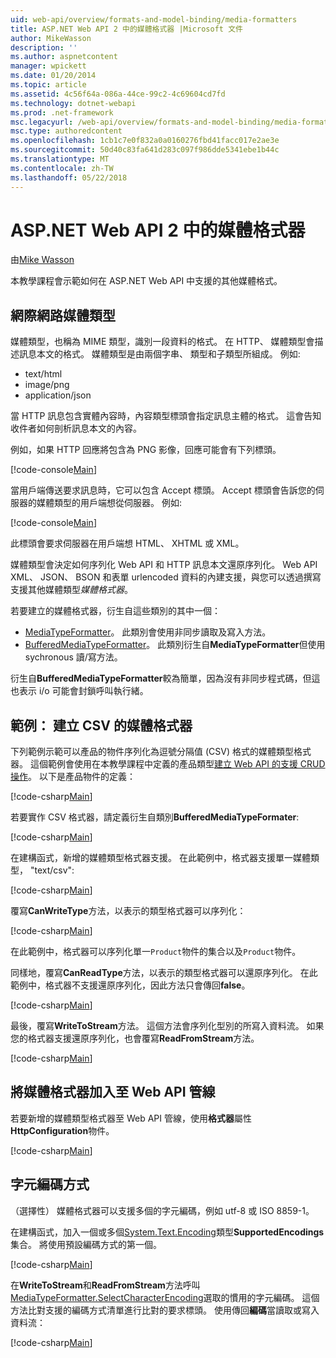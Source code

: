 ```yaml
---
uid: web-api/overview/formats-and-model-binding/media-formatters
title: ASP.NET Web API 2 中的媒體格式器 |Microsoft 文件
author: MikeWasson
description: ''
ms.author: aspnetcontent
manager: wpickett
ms.date: 01/20/2014
ms.topic: article
ms.assetid: 4c56f64a-086a-44ce-99c2-4c69604cd7fd
ms.technology: dotnet-webapi
ms.prod: .net-framework
msc.legacyurl: /web-api/overview/formats-and-model-binding/media-formatters
msc.type: authoredcontent
ms.openlocfilehash: 1cb1c7e0f832a0a0160276fbd41facc017e2ae3e
ms.sourcegitcommit: 50d40c83fa641d283c097f986dde5341ebe1b44c
ms.translationtype: MT
ms.contentlocale: zh-TW
ms.lasthandoff: 05/22/2018
---
```

<a name="media-formatters-in-aspnet-web-api-2"></a>ASP.NET Web API 2 中的媒體格式器
====================
由[Mike Wasson](https://github.com/MikeWasson)

本教學課程會示範如何在 ASP.NET Web API 中支援的其他媒體格式。

## <a name="internet-media-types"></a>網際網路媒體類型

媒體類型，也稱為 MIME 類型，識別一段資料的格式。 在 HTTP、 媒體類型會描述訊息本文的格式。 媒體類型是由兩個字串、 類型和子類型所組成。 例如: 

- text/html
- image/png
- application/json

當 HTTP 訊息包含實體內容時，內容類型標頭會指定訊息主體的格式。 這會告知收件者如何剖析訊息本文的內容。

例如，如果 HTTP 回應將包含為 PNG 影像，回應可能會有下列標頭。

[!code-console[Main](media-formatters/samples/sample1.cmd)]

當用戶端傳送要求訊息時，它可以包含 Accept 標頭。 Accept 標頭會告訴您的伺服器的媒體類型的用戶端想從伺服器。 例如: 

[!code-console[Main](media-formatters/samples/sample2.cmd)]

此標頭會要求伺服器在用戶端想 HTML、 XHTML 或 XML。

媒體類型會決定如何序列化 Web API 和 HTTP 訊息本文還原序列化。 Web API XML、 JSON、 BSON 和表單 urlencoded 資料的內建支援，與您可以透過撰寫支援其他媒體類型*媒體格式器*。

若要建立的媒體格式器，衍生自這些類別的其中一個：

- [MediaTypeFormatter](https://msdn.microsoft.com/library/system.net.http.formatting.mediatypeformatter.aspx)。 此類別會使用非同步讀取及寫入方法。
- [BufferedMediaTypeFormatter](https://msdn.microsoft.com/library/system.net.http.formatting.bufferedmediatypeformatter.aspx)。 此類別衍生自**MediaTypeFormatter**但使用 sychronous 讀/寫方法。

衍生自**BufferedMediaTypeFormatter**較為簡單，因為沒有非同步程式碼，但這也表示 i/o 可能會封鎖呼叫執行緒。

## <a name="example-creating-a-csv-media-formatter"></a>範例： 建立 CSV 的媒體格式器

下列範例示範可以產品的物件序列化為逗號分隔值 (CSV) 格式的媒體類型格式器。 這個範例會使用在本教學課程中定義的產品類型[建立 Web API 的支援 CRUD 操作](../older-versions/creating-a-web-api-that-supports-crud-operations.md)。 以下是產品物件的定義：

[!code-csharp[Main](media-formatters/samples/sample3.cs)]

若要實作 CSV 格式器，請定義衍生自類別**BufferedMediaTypeFormater**:

[!code-csharp[Main](media-formatters/samples/sample4.cs)]

在建構函式，新增的媒體類型格式器支援。 在此範例中，格式器支援單一媒體類型， &quot;text/csv&quot;:

[!code-csharp[Main](media-formatters/samples/sample5.cs)]

覆寫**CanWriteType**方法，以表示的類型格式器可以序列化：

[!code-csharp[Main](media-formatters/samples/sample6.cs)]

在此範例中，格式器可以序列化單一`Product`物件的集合以及`Product`物件。

同樣地，覆寫**CanReadType**方法，以表示的類型格式器可以還原序列化。 在此範例中，格式器不支援還原序列化，因此方法只會傳回**false**。

[!code-csharp[Main](media-formatters/samples/sample7.cs)]

最後，覆寫**WriteToStream**方法。 這個方法會序列化型別的所寫入資料流。 如果您的格式器支援還原序列化，也會覆寫**ReadFromStream**方法。

[!code-csharp[Main](media-formatters/samples/sample8.cs)]

## <a name="adding-a-media-formatter-to-the-web-api-pipeline"></a>將媒體格式器加入至 Web API 管線

若要新增的媒體類型格式器至 Web API 管線，使用**格式器**屬性**HttpConfiguration**物件。

[!code-csharp[Main](media-formatters/samples/sample9.cs)]

## <a name="character-encodings"></a>字元編碼方式

（選擇性） 媒體格式器可以支援多個的字元編碼，例如 utf-8 或 ISO 8859-1。

在建構函式，加入一個或多個[System.Text.Encoding](https://msdn.microsoft.com/library/system.text.encoding.aspx)類型**SupportedEncodings**集合。 將使用預設編碼方式的第一個。

[!code-csharp[Main](media-formatters/samples/sample10.cs?highlight=6-7)]

在**WriteToStream**和**ReadFromStream**方法呼叫[MediaTypeFormatter.SelectCharacterEncoding](https://msdn.microsoft.com/library/hh969054.aspx)選取的慣用的字元編碼。 這個方法比對支援的編碼方式清單進行比對的要求標頭。 使用傳回**編碼**當讀取或寫入資料流：

[!code-csharp[Main](media-formatters/samples/sample11.cs?highlight=3,5)]
